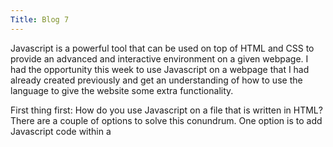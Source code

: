 ```yaml
---
Title: Blog 7
---
```

  Javascript is a powerful tool that can be used on top of HTML and CSS to provide an advanced and interactive environment on a given webpage. I had the opportunity this week to use Javascript on a webpage that I had already created previously and get an understanding of how to use the language to give the website some extra functionality.
  
  First thing first: How do you use Javascript on a file that is written in HTML? There are a couple of options to solve this conundrum. One option is to add Javascript code within a <script> tag. For example, if a webpage needs to have a pop-up window displaying today's date and the current time, an HTML file using Javascript would look like this:
  
  ```
  <script>
     var date = new Date()
     alert("Today's date is " + date);
  </script>
  ```
  Here, the variable "date" is created and populated with the date object. This practice of inserting Javascript into HTML can be used for a multitude of purposes and functions. For the sake of clarity however, I opted to put my Javascript code into a separate file that would then be linked to the HTML page. This makes the HTML code look cleaner and makes the website more modular. Using this practice, I created a separate file in the same directory as my HTML files and named it "script.js". After putting all of the Javascript into this file, it is just a matter of adding the source .js file to the HTML page. 
  ```
  <script src = "script.js"></script>
  ```
  Unlike the languages with which Javascript is working with (HTML and CSS), Javascript can contain functions that complete a complex action. Look at the array below:
  ```
  var names;
  names = ["Melony", "Carl", "Alyssa", "Jeff"];
  
  console.log("Initial output: ", names);
  
  names.shift();
  console.log("Resulting array: ", names);
  ```
  In this simple function, the array "names" is created and populated with the four names "Melongy, Carl, Alyssa, Jeff." 
  
![image of javascript example (https://gyazo.com/cd4fb0c447de7e625fe4e6efdc67d4ed)]
